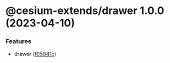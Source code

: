 # @cesium-extends/drawer 1.0.0 (2023-04-10)


### Features

* drawer ([f05841c](https://github.com/hongfaqiu/cesium-extends/commit/f05841cccea51a13a0eb9d858fa28a4f175418ae))
